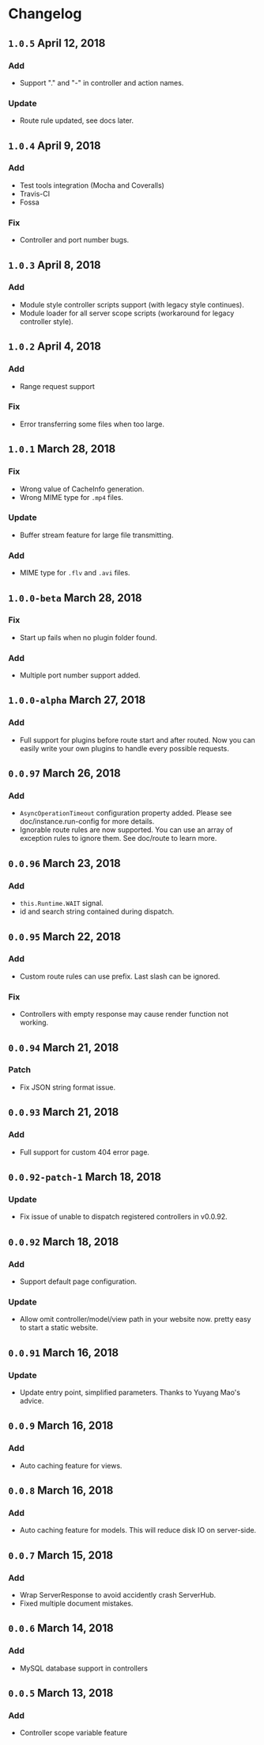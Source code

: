 # Changelog

## `1.0.5` April 12, 2018

### Add

- Support "." and "-" in controller and action names.

### Update

- Route rule updated, see docs later.

## `1.0.4` April 9, 2018

### Add

- Test tools integration (Mocha and Coveralls)
- Travis-CI
- Fossa

### Fix

- Controller and port number bugs.

## `1.0.3` April 8, 2018

### Add

- Module style controller scripts support (with legacy style continues).
- Module loader for all server scope scripts (workaround for legacy controller style).

## `1.0.2` April 4, 2018

### Add

- Range request support

### Fix

- Error transferring some files when too large.

## `1.0.1` March 28, 2018

### Fix

- Wrong value of CacheInfo generation.
- Wrong MIME type for `.mp4` files.

### Update

- Buffer stream feature for large file transmitting.

### Add

- MIME type for `.flv` and `.avi` files.

## `1.0.0-beta` March 28, 2018

### Fix

- Start up fails when no plugin folder found.

### Add

- Multiple port number support added.


## `1.0.0-alpha` March 27, 2018

### Add

- Full support for plugins before route start and after routed. Now you can easily write your own plugins to handle every possible requests.

## `0.0.97` March 26, 2018

### Add

- `AsyncOperationTimeout` configuration property added. Please see doc/instance.run-config for more details.
- Ignorable route rules are now supported. You can use an array of exception rules to ignore them. See doc/route to learn more.

## `0.0.96` March 23, 2018

### Add

- `this.Runtime.WAIT` signal.
- id and search string contained during dispatch.

## `0.0.95` March 22, 2018

### Add

- Custom route rules can use prefix. Last slash can be ignored.

### Fix

- Controllers with empty response may cause render function not working.

## `0.0.94` March 21, 2018

### Patch

- Fix JSON string format issue.

## `0.0.93` March 21, 2018

### Add

- Full support for custom 404 error page.

## `0.0.92-patch-1` March 18, 2018

### Update

- Fix issue of unable to dispatch registered controllers in v0.0.92.

## `0.0.92` March 18, 2018

### Add

- Support default page configuration.

### Update

- Allow omit controller/model/view path in your website now. pretty easy to start a static website.

## `0.0.91` March 16, 2018

### Update

- Update entry point, simplified parameters. Thanks to Yuyang Mao's advice.

## `0.0.9` March 16, 2018

### Add

- Auto caching feature for views.

## `0.0.8` March 16, 2018

### Add

- Auto caching feature for models. This will reduce disk IO on server-side.

## `0.0.7` March 15, 2018

### Add

- Wrap ServerResponse to avoid accidently crash ServerHub.
- Fixed multiple document mistakes.

## `0.0.6` March 14, 2018

### Add

- MySQL database support in controllers

## `0.0.5` March 13, 2018

### Add

- Controller scope variable feature